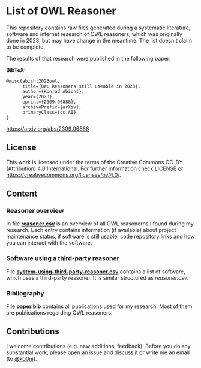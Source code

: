 # List of OWL Reasoner

This repository contains raw files generated during a systematic literature, software and internet research of OWL reasoners, which was originally done in 2023, but may have change in the meantime. 
The list doesn't claim to be complete.

The results of that research were published in the following paper:

**BibTeX:**
```
@misc{abicht2023owl,
      title={OWL Reasoners still useable in 2023}, 
      author={Konrad Abicht},
      year={2023},
      eprint={2309.06888},
      archivePrefix={arXiv},
      primaryClass={cs.AI}
}
```

https://arxiv.org/abs/2309.06888

## License

This work is licensed under the terms of the Creative Commons CC-BY (Attribution) 4.0 International. For further information check [LICENSE](./LICENSE) or https://creativecommons.org/licenses/by/4.0/.

## Content

### Reasoner overview

In file [**reasoner.csv**](./reasoner.csv) is an overview of all OWL reasonerns I found during my research. 
Each entry contains information (if available) about project maintenance status, if software is still usable, code repository links and how you can interact with the software.

### Software using a third-party reasoner

File [**system-using-third-party-reasoner.csv**](./system-using-third-party-reasoner.csv) contains a list of software, which uses a third-party reasoner.
It is similar structured as *reasoner.csv*.

### Bibliography

File [**paper.bib**](./paper.bib) contains all publications used for my research.
Most of them are publications regarding OWL reasoners.

## Contributions

I welcome contributions (e.g. new additions, feedback)! Before you do any substantial work, please open an issue and discuss it or write me an email (to [@k00ni](https://github.com/k00ni)).

